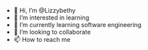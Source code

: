 - 👋 Hi, I’m @Lizzybethy
- 👀 I’m interested in learning 
- 🌱 I’m currently learning software engineering 
- 💞️ I’m looking to collaborate 
- 📫 How to reach me 

<!---
Lizzybethy/Lizzybethy is a ✨ special ✨ repository because its `README.md` (this file) appears on your GitHub profile.
You can click the Preview link to take a look at your changes.
--->
